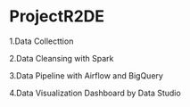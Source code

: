 # ProjectR2DE

1.Data Collecttion

2.Data Cleansing with Spark

3.Data Pipeline with Airflow and BigQuery

4.Data Visualization Dashboard by Data Studio
